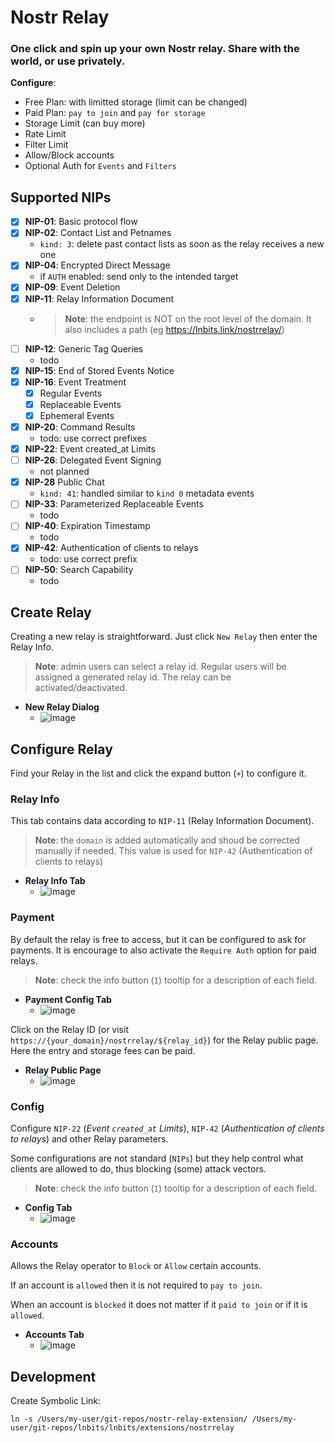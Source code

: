 # Nostr Relay

### One click and spin up your own Nostr relay. Share with the world, or use privately.
**Configure**:
- Free Plan: with limitted storage (limit can be changed)
- Paid Plan: `pay to join` and `pay for storage`
- Storage Limit (can buy more)
- Rate Limit
- Filter Limit
- Allow/Block accounts
- Optional Auth for `Events` and `Filters`

## Supported NIPs
 - [x] **NIP-01**: Basic protocol flow
 - [x] **NIP-02**: Contact List and Petnames
   - `kind: 3`: delete past contact lists as soon as the relay receives a new one
 - [x] **NIP-04**: Encrypted Direct Message
   - if `AUTH` enabled: send only to the intended target
 - [x] **NIP-09**: Event Deletion
 - [x] **NIP-11**: Relay Information Document
   - >**Note**: the endpoint is NOT on the root level of the domain. It also includes a path (eg https://lnbits.link/nostrrelay/)
 - [ ] **NIP-12**: Generic Tag Queries
   - todo
 - [x] **NIP-15**: End of Stored Events Notice
 - [x] **NIP-16**: Event Treatment
   - [x] Regular Events
   - [x] Replaceable Events
   - [x] Ephemeral Events
 - [x] **NIP-20**: Command Results
   - todo: use correct prefixes
 - [x] **NIP-22**: Event created_at Limits
 - [ ] **NIP-26**: Delegated Event Signing
   - not planned
 - [x] **NIP-28** Public Chat
   - `kind: 41`: handled similar to `kind 0` metadata events
 - [ ] **NIP-33**: Parameterized Replaceable Events
   - todo
 - [ ] **NIP-40**: Expiration Timestamp
   - todo
 - [x] **NIP-42**: Authentication of clients to relays
   - todo: use correct prefix
 - [ ] **NIP-50**: Search Capability
   - todo


## Create Relay
Creating a new relay is straightforward. Just click `New Relay` then enter the Relay Info.
> **Note**: admin users can select a relay id. Regular users will be assigned a generated relay id.
The relay can be activated/deactivated.

- **New Relay Dialog**
   - ![image](https://user-images.githubusercontent.com/2951406/219601417-9292d5b9-d96c-4ff6-a6fd-6c8b37b9872d.png)

## Configure Relay
Find your Relay in the list and click the expand button (`+`) to configure it.

### Relay Info
This tab contains data according to `NIP-11` (Relay Information Document).
> **Note**: the `domain` is added automatically and shoud be corrected manually if needed. This value is used for `NIP-42` (Authentication of clients to relays)

- **Relay Info Tab**
  - ![image](https://user-images.githubusercontent.com/2951406/219601945-f3987de0-ed0c-48d5-b31e-44d8356cfa9a.png)


### Payment

By default the relay is free to access, but it can be configured to ask for payments.
It is encourage to also activate the `Require Auth` option for paid relays.

> **Note**: check the info button (`I`) tooltip for a description of each field.

- **Payment Config Tab**
  - ![image](https://user-images.githubusercontent.com/2951406/219609779-1513ad00-e816-4b4f-8e1e-459e5e1c586f.png)

Click on the Relay ID (or visit `https://{your_domain}/nostrrelay/${relay_id}`) for the Relay public page.
Here the entry and storage fees can be paid.

- **Relay Public Page**
   - ![image](https://user-images.githubusercontent.com/2951406/219610594-ec2984ca-2c09-4187-91c3-96a25e8b5722.png)


### Config

Configure `NIP-22` (_Event `created_at` Limits_), `NIP-42` (_Authentication of clients to relays_) and other Relay parameters.

Some configurations are not standard (`NIPs`) but they help control what clients are allowed to do, thus blocking (some) attack vectors.

> **Note**: check the info button (`I`) tooltip for a description of each field.

- **Config Tab**
  - ![image](https://user-images.githubusercontent.com/2951406/219611794-57066899-5bc3-4439-ad98-af6fd4130ee9.png)


### Accounts

Allows the Relay operator to `Block` or `Allow` certain accounts.

If an account is `allowed` then it is not required to `pay to join`.

When an account is `blocked`  it does not matter if it `paid to join` or if it is `allowed`.

- **Accounts Tab**
  - ![image](https://user-images.githubusercontent.com/2951406/219615500-8ca98580-dc3d-4163-b321-ae9279d47a98.png)

## Development

Create Symbolic Link:
```
ln -s /Users/my-user/git-repos/nostr-relay-extension/ /Users/my-user/git-repos/lnbits/lnbits/extensions/nostrrelay
```
